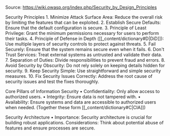 Source: https://wiki.owasp.org/index.php/Security_by_Design_Principles

Security Principles
	1. Minimize Attack Surface Area: Reduce the overall risk by limiting the features that can be exploited.
	2. Establish Secure Defaults: Ensure that the default configuration is secure.
	3. Principle of Least Privilege: Grant the minimum permissions necessary for users to perform their tasks.
	4. Principle of Defense in Depth ([[_content/dictionary#D|DiD]]): Use multiple layers of security controls to protect against threats.
	5. Fail Securely: Ensure that the system remains secure even when it fails.
	6. Don't Trust Services: Treat external systems as untrusted and validate their data.
	7. Separation of Duties: Divide responsibilities to prevent fraud and errors.
	8. Avoid Security by Obscurity: Do not rely solely on keeping details hidden for security.
	9. Keep Security Simple: Use straightforward and simple security measures.
	10. Fix Security Issues Correctly: Address the root cause of security issues and test the fixes thoroughly.

Core Pillars of Information Security
	• Confidentiality: Only allow access to authorized users.
	• Integrity: Ensure data is not tampered with.
	• Availability: Ensure systems and data are accessible to authorized users when needed.
	(Together these form [[_content/dictionary#C|CIA]])

Security Architecture
	• Importance: Security architecture is crucial for building robust applications.
Considerations: Think about potential abuse of features and ensure processes are secure.